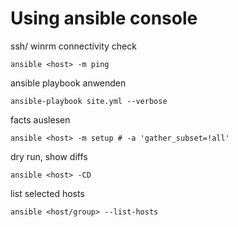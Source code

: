 # Using ansible console

ssh/ winrm connectivity check
```
ansible <host> -m ping
```
ansible playbook anwenden
```
ansible-playbook site.yml --verbose
```
facts auslesen

```
ansible <host> -m setup # -a 'gather_subset=!all'
```
dry run, show diffs

```
ansible <host> -CD
```
list selected hosts

```
ansible <host/group> --list-hosts
```
